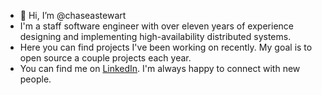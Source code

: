 - 👋 Hi, I’m @chaseastewart
- I'm a staff software engineer with over eleven years of experience designing and implementing high-availability distributed systems. 
- Here you can find projects I've been working on recently. My goal is to open source a couple projects each year.
- You can find me on [LinkedIn](https://www.linkedin.com/in/chase-a-stewart/). I'm always happy to connect with new people.
<!---
chaseastewart/chaseastewart is a ✨ special ✨ repository because its `README.md` (this file) appears on your GitHub profile.
You can click the Preview link to take a look at your changes.
--->
